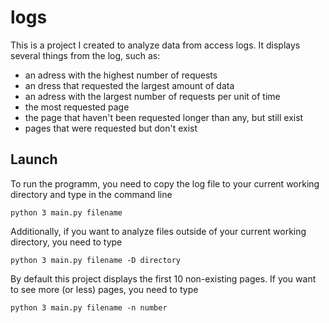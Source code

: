 # logs

This is a project I created to analyze data from access logs. It displays several things from the log, such as: 
* an adress with the highest number of requests
* an dress that requested the largest amount of data
* an adress with the largest number of requests per unit of time
* the most requested page
* the page that haven't been requested longer than any, but still exist
* pages that were requested but don't exist


## Launch

To run the programm, you need to copy the log file to your current working directory and type in the command line
```
python 3 main.py filename 
```

Additionally, if you want to analyze files outside of your current working directory, you need to type 
```
python 3 main.py filename -D directory
```
By default this project displays the first 10 non-existing pages. If you want to see more (or less) pages, you need to type
```
python 3 main.py filename -n number
```
